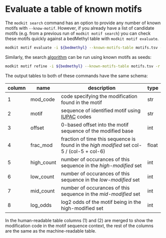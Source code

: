 # Evaluate a table of known motifs

The `modkit search` command has an option to provide any number of known motifs with `--know-motif`.
However, if you already have a list of candidate motifs (e.g. from a previous run of `modkit motif search`) you can check these motifs quickly against a bedMethyl table with `modkit motif evaluate`.

```bash
modkit motif evaluate -i ${bedmethyl} --known-motifs-table motifs.tsv -r ${ref}
```

Similarly, the search [algorithm](./intro_find_motifs.md#simple-description-of-the-search-algorithm) can be run using known motifs as seeds:

```bash
modkit motif refine -i ${bedmethyl} --known-motifs-table motifs.tsv -r ${ref}
```

The output tables to both of these commands have the same schema:

| column | name       | description                                                                                     | type  |
|--------|------------|-------------------------------------------------------------------------------------------------|-------|
| 1      | mod_code   | code specifying the modification found in the motif                                             | str   |
| 2      | motif      | sequence of identified motif using [IUPAC](https://www.bioinformatics.org/sms/iupac.html) codes | str   |
| 3      | offset     | 0-based offset into the motif sequence of the modified base                                     | int   |
| 4      | frac_mod   | fraction of time this sequence is found in the _high modified_ set col-5 / (col-5 + col-6)      | float |
| 5      | high_count | number of occurances of this sequence in the _high-modified_ set                                | int   |
| 6      | low_count  | number of occurances of this sequence in the _low-modified_ set                                 | int   |
| 7      | mid_count  | number of occurances of this sequence in the _mid-modified_ set                                 | int   |
| 8      | log_odds   | log2 odds of the motif being in the high-modified set                                           | int   |

In the human-readable table columns (1) and (2) are merged to show the modification code in the motif sequence context, the rest of the columns are the same as the machine-readable table.

